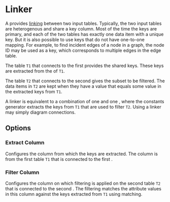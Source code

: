 # Linker

A <node-type type="linker"/> provides [linking](/dataflow/linking.md) between two input tables.
Typically, the two input tables are heterogenous and share a key column.
Most of the time the keys are primary, and each of the two tables has exactly one data item with a unique key.
But it is also possible to use keys that do not have one-to-one mapping.
For example, to find incident edges of a node in a graph,
the node ID may be used as a key, which corresponds to multiple edges in the edge table.

The table `T1` that connects to the first <port-type type="input"/> provides the shared keys.
These keys are extracted from the <ui-prop prop="extract-column"/> of `T1`.

The table `T2` that connects to the second <port-type type="input"/> gives the subset to be filtered.
The data items in `T2` are kept when they have a <ui-prop prop="filter-column"/> value that equals some value in the extracted keys from `T1`.

A linker is equivalent to a combination of one <node-type type="constants-generator"/> and one <node-type type="attribute-filter"/>,
where the constants generator extracts the keys from `T1` that are used to filter `T2`.
Using a linker may simply diagram connections.

## Options
### Extract Column
Configures the column from which the keys are extracted.
The column is from the first table `T1` that is connected to the first <port-type type="input"/>.


### Filter Column
Configures the column on which filtering is applied on the second table `T2` that is connected to the second <port-type type="input"/>.
The filtering matches the attribute values in this column against the keys extracted from `T1` using <ui-value text="Full String"/> matching.
